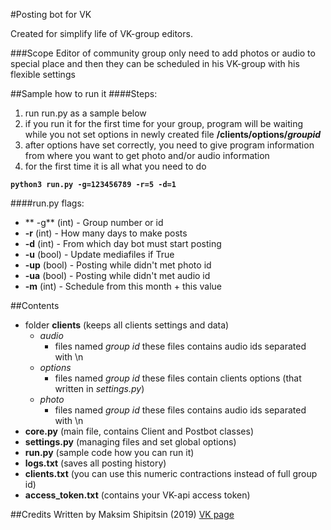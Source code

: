 #Posting bot for VK

Created for simplify life of VK-group editors.

###Scope
Editor of community group only need to add photos or audio to special place
and then they can be scheduled in his VK-group with his flexible settings

##Sample how to run it
####Steps:
1. run run.py as a sample below
2. if you run it for the first time for your group, program will be waiting while you not set options in newly created file **/clients/options/*groupid***
3. after options have set correctly, you need to give program information from where you want to get photo and/or audio information
4. for the first time it is all what you need to do

**`python3 run.py -g=123456789 -r=5 -d=1`**

####run.py flags:
- ** -g** (int) - Group number or id
- **-r** (int) - How many days to make posts
- **-d** (int) - From which day bot must start posting
- **-u** (bool) - Update mediafiles if True
- **-up** (bool) - Posting while didn't met photo id
- **-ua** (bool) - Posting while didn't met audio id
- **-m** (int) - Schedule from this month + this value


##Contents
- folder **clients** (keeps all clients settings and data)
	- *audio*
		- files named *group id*
		these files contains audio ids separated with \n
	- *options*
		- files named *group id*
		these files contain clients options (that written in *settings.py*)
	- *photo*
		- files named *group id*
		these files contains audio ids separated with \n
- **core.py** (main file, contains Client and Postbot classes)
- **settings.py** (managing files and set global options)
- **run.py** (sample code how you can run it)
- **logs.txt** (saves all posting history)
- **clients.txt** (you can use this numeric contractions instead of full group id)
- **access_token.txt** (contains your VK-api access token)

##Credits
Written by Maksim Shipitsin (2019)
[VK page](https://vk.com/mshipits)